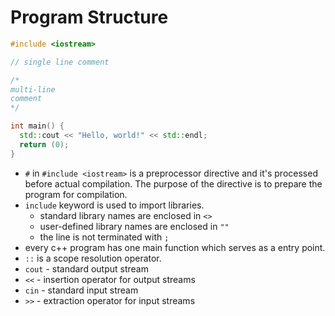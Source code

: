 # Program Structure

```c++
#include <iostream>

// single line comment

/*
multi-line
comment
*/

int main() {
  std::cout << "Hello, world!" << std::endl;
  return (0);
}
```

- `#` in `#include <iostream>` is a preprocessor directive and it's processed
  before actual compilation. The purpose of the directive is to prepare the program for compilation.
- `include` keyword is used to import libraries.
  - standard library names are enclosed in `<>`
  - user-defined library names are enclosed in `""`
  - the line is not terminated with `;`
- every c++ program has one main function which serves as a entry point.
- `::` is a scope resolution operator.
- `cout` - standard output stream
- `<<` - insertion operator for output streams
- `cin` - standard input stream
- `>>` - extraction operator for input streams
